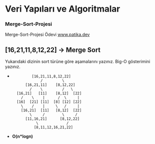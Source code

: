 # Veri Yapıları ve Algoritmalar
###  Merge-Sort-Projesi
Merge-Sort-Projesi Ödevi  www.patika.dev


## [16,21,11,8,12,22] -> Merge Sort

Yukarıdaki dizinin sort türüne göre aşamalarını yazınız.
Big-O gösterimini yazınız.

*              [16,21,11,8,12,22]
                   /         \
            [16,21,11]    [8,12,22]  
              /    \         /   \
        [16,21]   [11]    [8,12]  [22]
          /    \    |      /  \     |
        [16]  [21] [11]  [8] [12] [22]
          \    /    |     \   /     |
          [16,21]  [11]   [8,12]  [22]
              \     /        \     /
            [11,16,21]      [8,12,22]
                 \             /
                [8,11,12,16,21,22]
                
              
* **O(n*logn)**
